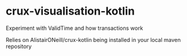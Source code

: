 # crux-visualisation-kotlin
Experiment with ValidTime and how transactions work

Relies on AlistairONeill/crux-kotlin being installed in your local maven repository
